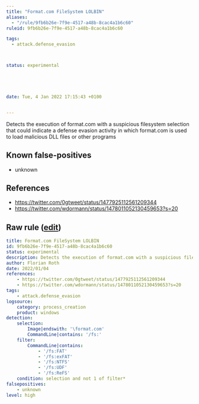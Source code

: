 ```yaml
---
title: "Format.com FileSystem LOLBIN"
aliases:
  - "/rule/9fb6b26e-7f9e-4517-a48b-8cac4a1b6c60"
ruleid: 9fb6b26e-7f9e-4517-a48b-8cac4a1b6c60

tags:
  - attack.defense_evasion



status: experimental





date: Tue, 4 Jan 2022 17:15:43 +0100


---
```


Detects the execution of format.com with a suspicious filesystem selection that could indicate a defense evasion activity in which format.com is used to load malicious DLL files or other programs

<!--more-->


## Known false-positives

* unknown



## References

* https://twitter.com/0gtweet/status/1477925112561209344
* https://twitter.com/wdormann/status/1478011052130459653?s=20


## Raw rule ([edit](https://github.com/SigmaHQ/sigma/edit/master/rules/windows/process_creation/proc_creation_win_susp_format.yml))
```yaml
title: Format.com FileSystem LOLBIN
id: 9fb6b26e-7f9e-4517-a48b-8cac4a1b6c60
status: experimental
description: Detects the execution of format.com with a suspicious filesystem selection that could indicate a defense evasion activity in which format.com is used to load malicious DLL files or other programs
author: Florian Roth
date: 2022/01/04
references:
    - https://twitter.com/0gtweet/status/1477925112561209344
    - https://twitter.com/wdormann/status/1478011052130459653?s=20
tags:
    - attack.defense_evasion
logsource:
    category: process_creation
    product: windows
detection:
    selection:
        Image|endswith: '\format.com'
        CommandLine|contains: '/fs:'
    filter:
        CommandLine|contains:
            - '/fs:FAT'
            - '/fs:exFAT'
            - '/fs:NTFS'
            - '/fs:UDF'
            - '/fs:ReFS'
    condition: selection and not 1 of filter*
falsepositives:
    - unknown
level: high

```
